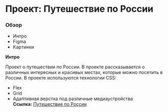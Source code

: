 # Проект: Путешествие по России

### Обзор
* Интро
* Figma
* Картинки

**Интро**

Проект о путешествии по России.
В проекте рассказывается о различных интересных и красивых местах, которые можно посетить в России.
В проекте используются технологии CSS:
* Flex
* Grid
* Адаптивная верстка под различные медиаустройства  
**Ссылка:** [Путешествие по России](https://ypongit.github.io/russian-travel/)

